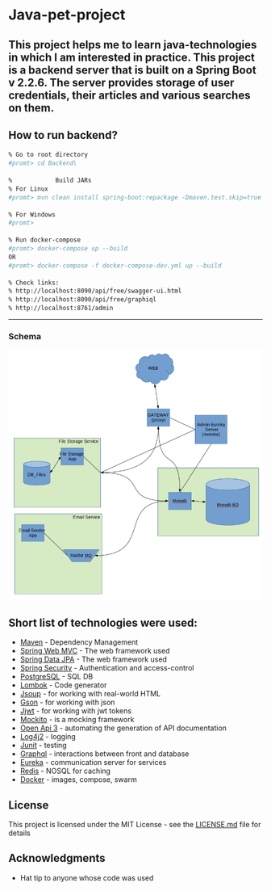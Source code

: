 # Java-pet-project
This project helps me to learn java-technologies in which I am interested in practice.
This project is a backend server that is built on a Spring Boot v 2.2.6. The server provides storage of user credentials, their articles and various searches on them.
---
## How to run backend?

```bash
% Go to root directory
#promt> cd Backend\

%            Build JARs
% For Linux
#promt> mvn clean install spring-boot:repackage -Dmaven.test.skip=true

% For Windows
#promt>

% Run docker-compose
#promt> docker-compose up --build  
OR
#promt> docker-compose -f docker-compose-dev.yml up --build

% Check links:
% http://localhost:8090/api/free/swagger-ui.html 
% http://localhost:8090/api/free/graphiql 
% http://localhost:8761/admin 
```
---
### Schema ###
![markdown logo](./schema.png)
## Short list of technologies were used:
* [Maven](https://maven.apache.org/) - Dependency Management
* [Spring Web MVC](https://docs.spring.io/spring/docs/current/spring-framework-reference/web.html) - The web framework used
* [Spring Data JPA](https://spring.io/projects/spring-data-jpa) - The web framework used
* [Spring Security](https://spring.io/projects/spring-security) - Authentication and access-control
* [PostgreSQL](https://www.postgresql.org/) - SQL DB
* [Lombok](https://projectlombok.org/) - Code generator
* [Jsoup](https://jsoup.org/) - for working with real-world HTML
* [Gson](https://github.com/google/gson) - for working with json
* [Jjwt](https://github.com/jwtk/jjwt) - for working with jwt tokens
* [Mockito](https://site.mockito.org/) -  is a mocking framework
* [Open Api 3](https://github.com/springdoc/springdoc-openapi) -  automating the generation of API documentation
* [Log4j2](https://logging.apache.org/log4j/2.x/) -  logging
* [Junit](https://junit.org/junit5/) -  testing
* [Graphql](https://graphql.org/) - interactions between front and database
* [Eureka](https://github.com/Netflix/eureka) - communication server for services
* [Redis](https://redis.io/) - NOSQL for caching
* [Docker](https://www.docker.com/) - images, compose, swarm

## License

This project is licensed under the MIT License - see the [LICENSE.md](LICENSE.md) file for details

## Acknowledgments

* Hat tip to anyone whose code was used

